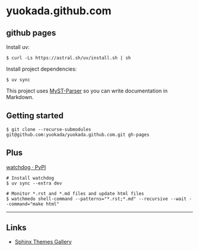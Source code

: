 # yuokada.github.com

## github pages

Install uv:

```shell
$ curl -Ls https://astral.sh/uv/install.sh | sh
```

Install project dependencies:

```shell
$ uv sync
```

This project uses [MyST-Parser](https://myst-parser.readthedocs.io/) so you can write documentation in Markdown.

## Getting started

```
$ git clone --recurse-submodules git@github.com:yuokada/yuokada.github.com.git gh-pages
```

## Plus

[watchdog · PyPI](https://pypi.org/project/watchdog/)

```
# Install watchdog
$ uv sync --extra dev

# Monitor *.rst and *.md files and update html files
$ watchmedo shell-command --patterns="*.rst;*.md" --recursive --wait --command="make html"
```

--------

## Links

- [Sphinx Themes Gallery](https://sphinx-themes.org/)
